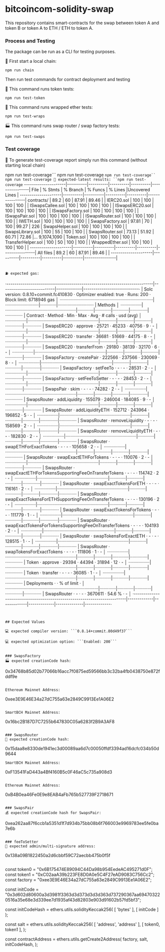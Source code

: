 # bitcoincom-solidity-swap

This repository contains smart-contracts for the swap between token A and token B or
token A to ETH / ETH to token A.


### Process and Testing

The package can be run as a CLI for testing purposes.

🔗 First start a local chain:

```
npm run chain
```

Then run test commands for contract deployment and testing


🚀 This command runs token tests:
```
npm run test-token
```


🌯 This command runs wrapped ether tests:
```
npm run test-wraps
```


🏭 This command runs swap router / swap factory tests:
```
npm run test-swaps
```

### Test coverage

🧪 To generate test-coverage report simply run this command (without starting local chain)

npm run test-coverage```
npm run test-coverage
`npm run test-coverage``
npm run test-coverage
🧪 expected-latest results:
``npm run test-coverage`
---------------------|----------|----------|----------|----------|----------------|
File                 |  % Stmts | % Branch |  % Funcs |  % Lines |Uncovered Lines |
---------------------|----------|----------|----------|----------|----------------|
 contracts/          |     89.2 |       60 |    87.91 |    89.46 |                |
  IERC20.sol         |      100 |      100 |      100 |      100 |                |
  ISwapsCallee.sol   |      100 |      100 |      100 |      100 |                |
  ISwapsERC20.sol    |      100 |      100 |      100 |      100 |                |
  ISwapsFactory.sol  |      100 |      100 |      100 |      100 |                |
  ISwapsPair.sol     |      100 |      100 |      100 |      100 |                |
  ISwapsRouter.sol   |      100 |      100 |      100 |      100 |                |
  IWETH.sol          |      100 |      100 |      100 |      100 |                |
  SwapsFactory.sol   |    97.81 |       70 |      100 |    99.27 |            226 |
  SwapsHelper.sol    |      100 |      100 |      100 |      100 |                |
  SwapsLibrary.sol   |      100 |       55 |      100 |      100 |                |
  SwapsRouter.sol    |    73.13 |    51.92 |    60.71 |    72.86 |... 9,1074,1090 |
  Token.sol          |      100 |      100 |      100 |      100 |                |
  TransferHelper.sol |      100 |       50 |      100 |      100 |                |
  WrappedEther.sol   |      100 |      100 |      100 |      100 |                |
---------------------|----------|----------|----------|----------|----------------|
All files            |     89.2 |       60 |    87.91 |    89.46 |                |
---------------------|----------|----------|----------|----------|----------------|
```

⛽ expected gas:
```
·--------------------------------------------------------------------------|---------------------------|-------------|----------------------------·
|                   Solc version: 0.8.10+commit.fc410830                   ·  Optimizer enabled: true  ·  Runs: 200  ·  Block limit: 6718946 gas  │
···········································································|···························|·············|·····························
|  Methods                                                                                                                                        │
·················|·························································|·············|·············|·············|··············|··············
|  Contract      ·  Method                                                 ·  Min        ·  Max        ·  Avg        ·  # calls     ·  usd (avg)  │
·················|·························································|·············|·············|·············|··············|··············
|  SwapsERC20    ·  approve                                                ·      25721  ·      45233  ·      40756  ·           9  ·          -  │
·················|·························································|·············|·············|·············|··············|··············
|  SwapsERC20    ·  transfer                                               ·      36681  ·      51669  ·      44175  ·           8  ·          -  │
·················|·························································|·············|·············|·············|··············|··············
|  SwapsERC20    ·  transferFrom                                           ·      29180  ·      38139  ·      32170  ·           6  ·          -  │
·················|·························································|·············|·············|·············|··············|··············
|  SwapsFactory  ·  createPair                                             ·     222566  ·     237566  ·     230069  ·           8  ·          -  │
·················|·························································|·············|·············|·············|··············|··············
|  SwapsFactory  ·  setFeeTo                                               ·          -  ·          -  ·      28531  ·           2  ·          -  │
·················|·························································|·············|·············|·············|··············|··············
|  SwapsFactory  ·  setFeeToSetter                                         ·          -  ·          -  ·      28453  ·           2  ·          -  │
·················|·························································|·············|·············|·············|··············|··············
|  SwapsPair     ·  skim                                                   ·          -  ·          -  ·      74282  ·           2  ·          -  │
·················|·························································|·············|·············|·············|··············|··············
|  SwapsRouter   ·  addLiquidity                                           ·     155079  ·     246004  ·     184085  ·           9  ·          -  │
·················|·························································|·············|·············|·············|··············|··············
|  SwapsRouter   ·  addLiquidityETH                                        ·     152712  ·     243964  ·     196852  ·           5  ·          -  │
·················|·························································|·············|·············|·············|··············|··············
|  SwapsRouter   ·  removeLiquidity                                        ·          -  ·          -  ·     158569  ·           2  ·          -  │
·················|·························································|·············|·············|·············|··············|··············
|  SwapsRouter   ·  removeLiquidityETH                                     ·          -  ·          -  ·     182830  ·           2  ·          -  │
·················|·························································|·············|·············|·············|··············|··············
|  SwapsRouter   ·  swapETHForExactTokens                                  ·          -  ·          -  ·     105658  ·           2  ·          -  │
·················|·························································|·············|·············|·············|··············|··············
|  SwapsRouter   ·  swapExactETHForTokens                                  ·          -  ·          -  ·     110076  ·           2  ·          -  │
·················|·························································|·············|·············|·············|··············|··············
|  SwapsRouter   ·  swapExactETHForTokensSupportingFeeOnTransferTokens     ·          -  ·          -  ·     114742  ·           2  ·          -  │
·················|·························································|·············|·············|·············|··············|··············
|  SwapsRouter   ·  swapExactTokensForETH                                  ·          -  ·          -  ·     116161  ·           2  ·          -  │
·················|·························································|·············|·············|·············|··············|··············
|  SwapsRouter   ·  swapExactTokensForETHSupportingFeeOnTransferTokens     ·          -  ·          -  ·     130196  ·           2  ·          -  │
·················|·························································|·············|·············|·············|··············|··············
|  SwapsRouter   ·  swapExactTokensForTokens                               ·          -  ·          -  ·     111779  ·           1  ·          -  │
·················|·························································|·············|·············|·············|··············|··············
|  SwapsRouter   ·  swapExactTokensForTokensSupportingFeeOnTransferTokens  ·          -  ·          -  ·     104193  ·           2  ·          -  │
·················|·························································|·············|·············|·············|··············|··············
|  SwapsRouter   ·  swapTokensForExactETH                                  ·          -  ·          -  ·     128515  ·           1  ·          -  │
·················|·························································|·············|·············|·············|··············|··············
|  SwapsRouter   ·  swapTokensForExactTokens                               ·          -  ·          -  ·     111806  ·           1  ·          -  │
·················|·························································|·············|·············|·············|··············|··············
|  Token         ·  approve                                                ·      29394  ·      44394  ·      31894  ·          12  ·          -  │
·················|·························································|·············|·············|·············|··············|··············
|  Token         ·  transfer                                               ·          -  ·          -  ·      36085  ·           1  ·          -  │
·················|·························································|·············|·············|·············|··············|··············
|  Deployments                                                             ·                                         ·  % of limit  ·             │
···········································································|·············|·············|·············|··············|··············
|  SwapsRouter                                                             ·          -  ·          -  ·    3670611  ·      54.6 %  ·          -  │
·--------------------------------------------------------------------------|-------------|-------------|-------------|--------------|-------------·
```


## Expected Values

💻 expected compiler version: ```0.8.14+commit.80d49f37```

💻 expected optimization option: ```Enabled: 200```


### SwapsFactory
🏭 expected creationCode hash:
```
0x34768b85d02b77066b16acc7f0875ed59566bb3c32ba4fb0438750e872fddf9e
```

Ethereum Mainnet Address:
```
0xee3E9E46E34a27dC755a63e2849C9913Ee1A06E2
```

SmartBCH Mainnet Address:
```
0x16bc2B187D7C7255b647830C05a6283f2B9A3AF8
```

### SwapsRouter
💎 expected creationCode hash:
```
0x15daa8e8330de1941ec3d00089aa6d7c00050ffdf3394ad16dcfc034b50d9644
```
SmartBCH Mainnet Address:
```
0xF13541FaD443a4Bf4160B5c0F46aC5c735a908d3
```

Ethereum Mainnet Address:
```
0xB4B0ea46Fe0E9e8EAB4aFb765b527739F2718671
```

### SwapsPair
💰 expected creationCode hash for SwapsPair:
```
0xea262aa87f6ccb1a5351d1f7d934b75bb08b6f766003e9969783ee5fe0ba7e6b
```

### feeToSetter
👑 expected admin/multi-signature address:
```
0x138a09B1822450a2d6cbbf59C72aecbb475b0f5f
```

```
const token0 = "0x6B175474E89094C44Da98b954EedeAC495271d0F";
const token1 = "0xC02aaA39b223FE8D0A0e5C4F27eAD9083C756Cc2";
const factory = "0xee3E9E46E34a27dC755a63e2849C9913Ee1A06E2";

const initCode = "0x3d602d80600a3d3981f3363d3d373d3d3d363d737290367aa694703220516a35e68e3d339ee7d1935af43d82803e903d91602b57fd5bf3";

const initCodeHash = ethers.utils.solidityKeccak256(
    [
        'bytes'
    ],
    [
        initCode
    ]
);

const salt = ethers.utils.solidityKeccak256(
    [
        'address',
        'address'
    ],
    [
        token0,
        token1
    ],
);

const contractAddress = ethers.utils.getCreate2Address(
    factory,
    salt,
    initCodeHash,
);
```
